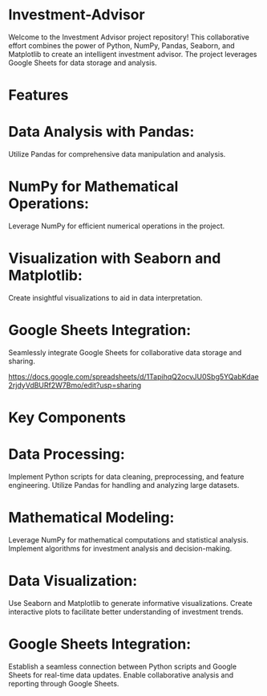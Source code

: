 # Investment-Advisor
Welcome to the Investment Advisor project repository! This collaborative effort combines the power of Python, NumPy, Pandas, Seaborn, and Matplotlib to create an intelligent investment advisor. The project leverages Google Sheets for data storage and analysis.

# Features
# Data Analysis with Pandas: 
Utilize Pandas for comprehensive data manipulation and analysis.
# NumPy for Mathematical Operations: 
Leverage NumPy for efficient numerical operations in the project.
# Visualization with Seaborn and Matplotlib: 
Create insightful visualizations to aid in data interpretation.
# Google Sheets Integration: 
Seamlessly integrate Google Sheets for collaborative data storage and sharing.

https://docs.google.com/spreadsheets/d/1TapihqQ2ocvJU0Sbg5YQabKdae2rjdyVdBURf2W7Bmo/edit?usp=sharing

# Key Components

# Data Processing:

Implement Python scripts for data cleaning, preprocessing, and feature engineering.
Utilize Pandas for handling and analyzing large datasets.

# Mathematical Modeling:

Leverage NumPy for mathematical computations and statistical analysis.
Implement algorithms for investment analysis and decision-making.

# Data Visualization:

Use Seaborn and Matplotlib to generate informative visualizations.
Create interactive plots to facilitate better understanding of investment trends.

# Google Sheets Integration:

Establish a seamless connection between Python scripts and Google Sheets for real-time data updates.
Enable collaborative analysis and reporting through Google Sheets.
